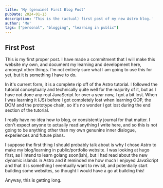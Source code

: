 ```yaml
---
title: 'My (genuine) First Blog Post'
pubDate: 2024-01-13
description: 'This is the (actual) first post of my new Astro blog.'
author: 'Me'
tags: ["personal", "blogging", "learning in public"]
---
```

## First Post

This is my first proper post. I have made a commitment that I will make this website my own, and document my learning and development here, amongst other things. I'm not entirely sure what I am going to use this for yet, but it is something I have to do.

In it's current form, it is a complete rip off of the Astro tutorial. I followed the tutorial conceptually and technically quite well for the majority of it, but as I have not done any real JavaScript for over a year now, I got a bit lost. When I was learning it (JS) before I got completely lost when learning OOP, the DOM and the prototype chain, so it's no wonder I got lost during the end section of the tutorial.

I really have no idea how to blog, or consistently journal for that matter. I don't expect anyone to actually read anything I write here, and so this is not going to be anything other than my own genunine inner dialogue, experiences and future plans.

I suppose the first thing I should probably talk about is why I chose Astro to make my blog/learning in public/portfolio website. I was looking at hugo first, as I intend to learn golang soon(ish), but I had read about the new dynamic islands in Astro and it reminded me how much I enjoyed JavaScript and that it is something I eventually want to revisit, and potentially start building some websites, so thought I would have a go at building this!

Anyway, this is getting long.